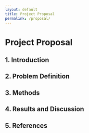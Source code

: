 ```yaml
---
layout: default
title: Project Proposal
permalink: /proposal/
---
```


# Project Proposal

## 1. Introduction




## 2. Problem Definition



## 3. Methods




## 4. Results and Discussion




## 5. References

